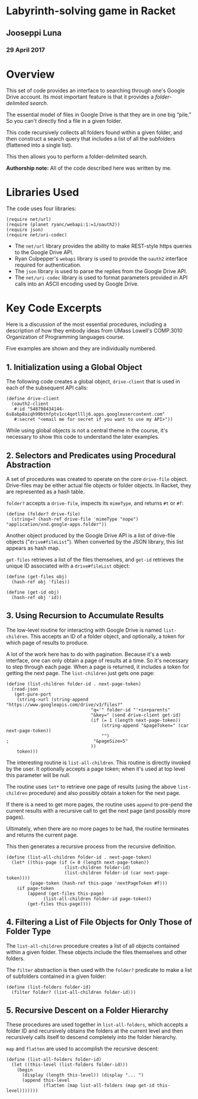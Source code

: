 # Labyrinth-solving game in Racket

## Jooseppi Luna
### 29 April 2017

# Overview
This set of code provides an interface to searching through one's Google Drive account. 
Its most important feature is that it provides a *folder-delimited search*.

The essential model of files in Google Drive is that they are in one big “pile.” So you can't directly find a file in a
given folder.

This code recursively collects all folders found within a given folder, and then 
construct a search query that includes a list of all the subfolders (flattened into a single list).

This then allows you to perform a folder-delimited search.

**Authorship note:** All of the code described here was written by me.

# Libraries Used
The code uses four libraries:

```
(require net/url)
(require (planet ryanc/webapi:1:=1/oauth2))
(require json)
(require net/uri-codec)
```

* The ```net/url``` library provides the ability to make REST-style https queries to the Google Drive API.
* Ryan Culpepper's ```webapi``` library is used to provide the ```oauth2``` interface required for authentication.
* The ```json``` library is used to parse the replies from the Google Drive API.
* The ```net/uri-codec``` library is used to format parameters provided in API calls into an ASCII encoding used by Google Drive.

# Key Code Excerpts

Here is a discussion of the most essential procedures, including a description of how they embody ideas from 
UMass Lowell's COMP.3010 Organization of Programming languages course.

Five examples are shown and they are individually numbered. 

## 1. Initialization using a Global Object

The following code creates a global object, ```drive-client``` that is used in each of the subsequent API calls:

```
(define drive-client
  (oauth2-client
   #:id "548798434144-6s8abp8aiqh99bthfptv1cc4qotlllj6.apps.googleusercontent.com"
   #:secret "<email me for secret if you want to use my API>"))
 ```
 
 While using global objects is not a central theme in the course, it's necessary to show this code to understand
 the later examples.
 
## 2. Selectors and Predicates using Procedural Abstraction

A set of procedures was created to operate on the core ```drive-file``` object. Drive-files may be either
actual file objects or folder objects. In Racket, they are represented as a hash table.

```folder?``` accepts a ```drive-file```, inspects its ```mimeType```, and returns ```#t``` or ```#f```:

```
(define (folder? drive-file)
  (string=? (hash-ref drive-file 'mimeType "nope") "application/vnd.google-apps.folder"))
```

Another object produced by the Google Drive API is a list of drive-file objects ("```drive#fileList```"). 
When converted by the JSON library,
this list appears as hash map. 

```get-files``` retrieves a list of the files themselves, and ```get-id``` retrieves the unique ID
associated with a ```drive#fileList``` object:

```
(define (get-files obj)
  (hash-ref obj 'files))

(define (get-id obj)
  (hash-ref obj 'id))
```
## 3. Using Recursion to Accumulate Results

The low-level routine for interacting with Google Drive is named ```list-children```. This accepts an ID of a 
folder object, and optionally, a token for which page of results to produce.

A lot of the work here has to do with pagination. Because it's a web interface, one can only obtain a page of
results at a time. So it's necessary to step through each page. When a page is returned, it includes a token
for getting the next page. The ```list-children``` just gets one page:

```
(define (list-children folder-id . next-page-token)
  (read-json
   (get-pure-port
    (string->url (string-append "https://www.googleapis.com/drive/v3/files?"
                                "q='" folder-id "'+in+parents"
                                "&key=" (send drive-client get-id)
                                (if (= 1 (length next-page-token))
                                    (string-append "&pageToken=" (car next-page-token))
                                    "")
;                                "&pageSize=5"
                                ))
    token)))
```
The interesting routine is ```list-all-children```. This routine is directly invoked by the user.
It optionally accepts a page token; when it's used at top level this parameter will be null.

The routine uses ```let*``` to retrieve one page of results (using the above ```list-children``` procedure)
and also possibly obtain a token for the next page.

If there is a need to get more pages, the routine uses ```append``` to pre-pend the current results with 
a recursive call to get the next page (and possibly more pages).

Ultimately, when there are no more pages to be had, the routine terminates and returns the current page. 

This then generates a recursive process from the recursive definition.

```
(define (list-all-children folder-id . next-page-token)
  (let* ((this-page (if (= 0 (length next-page-token))
                      (list-children folder-id)
                      (list-children folder-id (car next-page-token))))
         (page-token (hash-ref this-page 'nextPageToken #f)))
    (if page-token
        (append (get-files this-page)
              (list-all-children folder-id page-token))
        (get-files this-page))))
```

## 4. Filtering a List of File Objects for Only Those of Folder Type

The ```list-all-children``` procedure creates a list of all objects contained within a given folder.
These objects include the files themselves and other folders.

The ```filter``` abstraction is then used with the ```folder?``` predicate to make a list of subfolders
contained in a given folder:

```
(define (list-folders folder-id)
  (filter folder? (list-all-children folder-id)))
```

## 5. Recursive Descent on a Folder Hierarchy

These procedures are used together in ```list-all-folders```, which accepts a folder ID and recursively
obtains the folders at the current level and then recursively calls itself to descend completely into the folder
hierarchy.

```map``` and ```flatten``` are used to accomplish the recursive descent:

```
(define (list-all-folders folder-id)
  (let ((this-level (list-folders folder-id)))
    (begin
      (display (length this-level)) (display "... ")
      (append this-level
              (flatten (map list-all-folders (map get-id this-level)))))))
```

